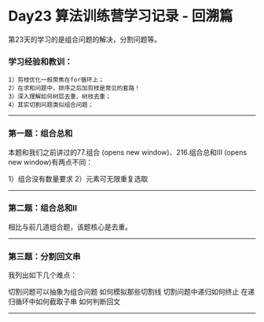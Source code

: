 
# Day23 算法训练营学习记录 - 回溯篇

第23天的学习的是组合问题的解决，分割问题等。

### 学习经验和教训：
    1）剪枝优化一般聚焦在for循环上；
    2）在求和问题中，排序之后加剪枝是常见的套路！
    3）深入理解如何树层去重、树枝去重；
    4）其实切割问题类似组合问题；
    


---

### 第一题：组合总和

  本题和我们之前讲过的77.组合 (opens new window)、216.组合总和III (opens new window)有两点不同：
  
  1）组合没有数量要求
  2）元素可无限重复选取



---
### 第二题：组合总和II
 
相比与前几道组合题，该题核心是去重。


---

### 第三题：分割回文串
我列出如下几个难点：

切割问题可以抽象为组合问题
如何模拟那些切割线
切割问题中递归如何终止
在递归循环中如何截取子串
如何判断回文

---

